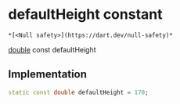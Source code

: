


# defaultHeight constant




    *[<Null safety>](https://dart.dev/null-safety)*


[double](https://api.flutter.dev/flutter/dart-core/double-class.html) const defaultHeight
  







## Implementation

```dart
static const double defaultHeight = 170;


```







